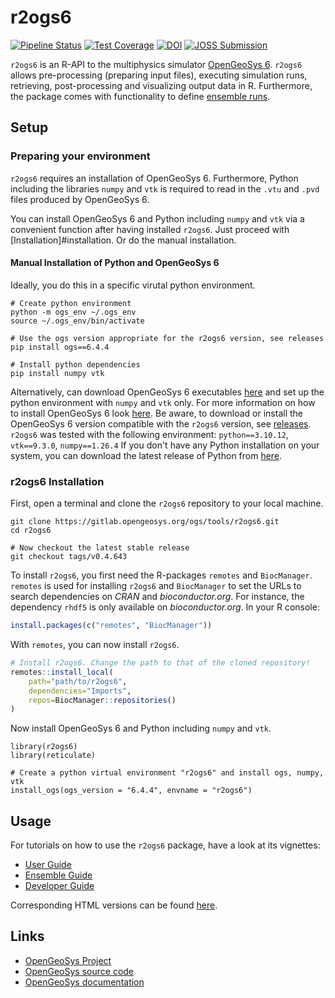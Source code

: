 # r2ogs6

[![Pipeline Status](https://gitlab.opengeosys.org/ogs/tools/r2ogs6/badges/master/pipeline.svg)](https://gitlab.opengeosys.org/ogs/tools/r2ogs6/-/commits/master)
[![Test Coverage](https://gitlab.opengeosys.org/ogs/tools/r2ogs6/badges/master/coverage.svg)](https://gitlab.opengeosys.org/ogs/tools/r2ogs6/-/jobs)
[![DOI](https://zenodo.org/badge/DOI/10.5281/zenodo.7389626.svg)](https://doi.org/10.5281/zenodo.7389626)
[![JOSS Submission](https://joss.theoj.org/papers/08cb661c22ca8553e418acafeb9e7cb5/status.svg)](https://joss.theoj.org/papers/08cb661c22ca8553e418acafeb9e7cb5)

`r2ogs6` is an R-API to the multiphysics simulator [OpenGeoSys 6](https://gitlab.opengeosys.org/ogs/ogs).
`r2ogs6` allows pre-processing (preparing input files), executing simulation runs, retrieving, post-processing and visualizing output data in R.
Furthermore, the package comes with functionality to define [ensemble runs](vignettes/ensemble_workflow_vignette.Rmd).

## Setup

### Preparing your environment

`r2ogs6` requires an installation of OpenGeoSys 6.
Furthermore, Python including the libraries `numpy` and `vtk` is required to read in the `.vtu` and `.pvd` files produced by OpenGeoSys 6.


You can install OpenGeoSys 6 and Python including `numpy` and `vtk` via a 
convenient function after having installed `r2ogs6`.
Just proceed with [Installation]#installation.
Or do the manual installation.


#### Manual Installation of Python and OpenGeoSys 6

Ideally, you do this in a specific virutal python environment. 

```
# Create python environment
python -m ogs_env ~/.ogs_env
source ~/.ogs_env/bin/activate

# Use the ogs version appropriate for the r2ogs6 version, see releases
pip install ogs==6.4.4

# Install python dependencies
pip install numpy vtk
```

Alternatively, can download OpenGeoSys 6 executables [here](https://www.opengeosys.org/releases/) and set up the python 
environment with `numpy` and `vtk` only.
For more information on how to install OpenGeoSys 6 look [here](https://www.opengeosys.org/docs/userguide/basics/introduction/#install-via-pip).
Be aware, to download or install the OpenGeoSys 6 version compatible with the `r2ogs6` version, see [releases](https://gitlab.opengeosys.org/ogs/tools/r2ogs6/-/releases).
`r2ogs6` was tested with the following environment: `python==3.10.12`, `vtk==9.3.0`, `numpy==1.26.4`
If you don't have any Python installation on your system, you can download the latest release of Python from [here](https://www.python.org/downloads/). 


### r2ogs6 Installation

First, open a terminal and clone the `r2ogs6` repository to your local machine.

```
git clone https://gitlab.opengeosys.org/ogs/tools/r2ogs6.git
cd r2ogs6

# Now checkout the latest stable release
git checkout tags/v0.4.643
```

To install `r2ogs6`, you first need the R-packages `remotes` and `BiocManager`.
`remotes` is used for installing `r2ogs6` and `BiocManager` to set the URLs 
to search dependencies on *CRAN* and *bioconductor.org*.
For instance, the dependency `rhdf5` is only available on *bioconductor.org*.
In your R console:

```r
install.packages(c("remotes", "BiocManager"))
```

With `remotes`, you can now install `r2ogs6`.

```r
# Install r2ogs6. Change the path to that of the cloned repository!
remotes::install_local(
    path="path/to/r2ogs6", 
    dependencies="Imports",
    repos=BiocManager::repositories()
)
```

Now install OpenGeoSys 6 and Python including `numpy` and `vtk`.

```
library(r2ogs6)
library(reticulate)

# Create a python virtual environment "r2ogs6" and install ogs, numpy, vtk
install_ogs(ogs_version = "6.4.4", envname = "r2ogs6")
```

## Usage

For tutorials on how to use the `r2ogs6` package, have a look at its vignettes:

* [User Guide](vignettes/user_workflow_vignette.Rmd) 
* [Ensemble Guide](vignettes/ensemble_workflow_vignette.Rmd)
* [Developer Guide](vignettes/dev_workflow_vignette.Rmd)

Corresponding HTML versions can be found [here](inst/vignettes_built/).

## Links

* [OpenGeoSys Project](https://www.opengeosys.org/)
* [OpenGeoSys source code](https://gitlab.opengeosys.org/ogs/ogs)
* [OpenGeoSys documentation](https://www.opengeosys.org/docs/)
